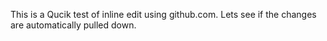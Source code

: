 This is a Qucik test of inline edit using github.com.
Lets see if the changes are automatically pulled down.
